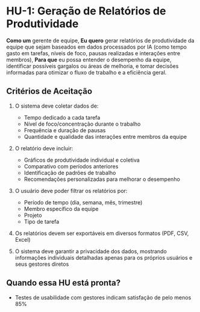 # HU-1: Geração de Relatórios de Produtividade

**Como um** gerente de equipe,
**Eu quero** gerar relatórios de produtividade da equipe que sejam baseados em dados processados por IA (como tempo gasto em tarefas, níveis de foco, pausas realizadas e interações entre membros),
**Para que** eu possa entender o desempenho da equipe, identificar possíveis gargalos ou áreas de melhoria, e tomar decisões informadas para otimizar o fluxo de trabalho e a eficiência geral.

## Critérios de Aceitação

1. O sistema deve coletar dados de:
   - Tempo dedicado a cada tarefa
   - Nível de foco/concentração durante o trabalho
   - Frequência e duração de pausas
   - Quantidade e qualidade das interações entre membros da equipe

2. O relatório deve incluir:
   - Gráficos de produtividade individual e coletiva
   - Comparativo com períodos anteriores
   - Identificação de padrões de trabalho
   - Recomendações personalizadas para melhorar o desempenho

3. O usuário deve poder filtrar os relatórios por:
   - Período de tempo (dia, semana, mês, trimestre)
   - Membro específico da equipe
   - Projeto
   - Tipo de tarefa

4. Os relatórios devem ser exportáveis em diversos formatos (PDF, CSV, Excel)

5. O sistema deve garantir a privacidade dos dados, mostrando informações individuais detalhadas apenas para os próprios usuários e seus gestores diretos

## Quando essa HU está pronta?

- Testes de usabilidade com gestores indicam satisfação de pelo menos 85%